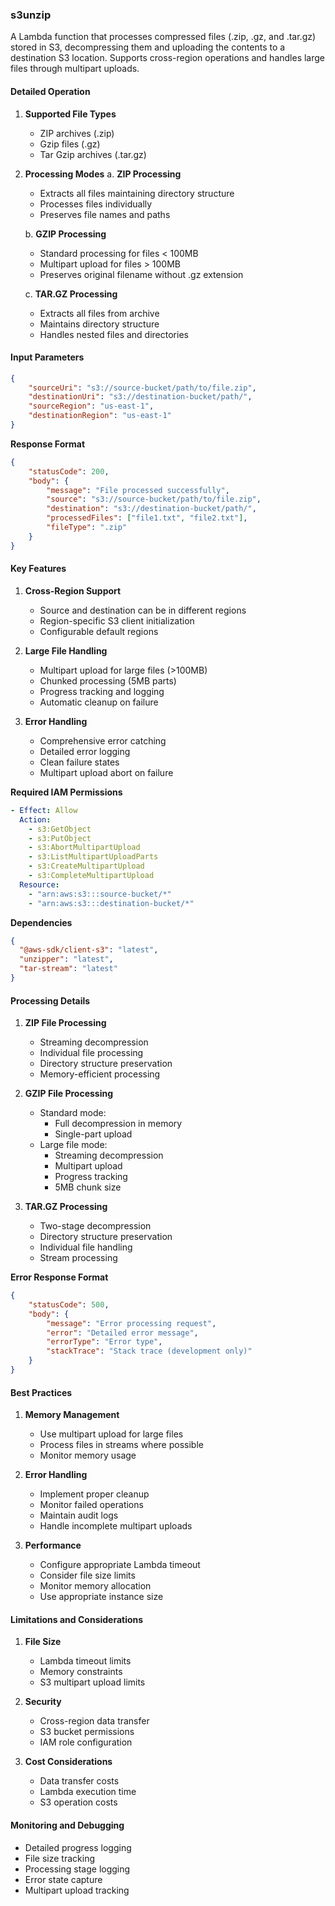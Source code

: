 ### s3unzip

A Lambda function that processes compressed files (.zip, .gz, and .tar.gz) stored in S3, decompressing them and uploading the contents to a destination S3 location. Supports cross-region operations and handles large files through multipart uploads.

#### Detailed Operation

1. **Supported File Types**
   - ZIP archives (.zip)
   - Gzip files (.gz)
   - Tar Gzip archives (.tar.gz)

2. **Processing Modes**
   a. **ZIP Processing**
   - Extracts all files maintaining directory structure
   - Processes files individually
   - Preserves file names and paths
   
   b. **GZIP Processing**
   - Standard processing for files < 100MB
   - Multipart upload for files > 100MB
   - Preserves original filename without .gz extension
   
   c. **TAR.GZ Processing**
   - Extracts all files from archive
   - Maintains directory structure
   - Handles nested files and directories

#### Input Parameters

```json
{
    "sourceUri": "s3://source-bucket/path/to/file.zip",
    "destinationUri": "s3://destination-bucket/path/",
    "sourceRegion": "us-east-1",
    "destinationRegion": "us-east-1"
}
```

**Response Format**
```json
{
    "statusCode": 200,
    "body": {
        "message": "File processed successfully",
        "source": "s3://source-bucket/path/to/file.zip",
        "destination": "s3://destination-bucket/path/",
        "processedFiles": ["file1.txt", "file2.txt"],
        "fileType": ".zip"
    }
}
```

#### Key Features

1. **Cross-Region Support**
   - Source and destination can be in different regions
   - Region-specific S3 client initialization
   - Configurable default regions

2. **Large File Handling**
   - Multipart upload for large files (>100MB)
   - Chunked processing (5MB parts)
   - Progress tracking and logging
   - Automatic cleanup on failure

3. **Error Handling**
   - Comprehensive error catching
   - Detailed error logging
   - Clean failure states
   - Multipart upload abort on failure

**Required IAM Permissions**
```yaml
- Effect: Allow
  Action:
    - s3:GetObject
    - s3:PutObject
    - s3:AbortMultipartUpload
    - s3:ListMultipartUploadParts
    - s3:CreateMultipartUpload
    - s3:CompleteMultipartUpload
  Resource: 
    - "arn:aws:s3:::source-bucket/*"
    - "arn:aws:s3:::destination-bucket/*"
```

**Dependencies**
```json
{
  "@aws-sdk/client-s3": "latest",
  "unzipper": "latest",
  "tar-stream": "latest"
}
```

#### Processing Details

1. **ZIP File Processing**
   - Streaming decompression
   - Individual file processing
   - Directory structure preservation
   - Memory-efficient processing

2. **GZIP File Processing**
   - Standard mode:
     * Full decompression in memory
     * Single-part upload
   - Large file mode:
     * Streaming decompression
     * Multipart upload
     * Progress tracking
     * 5MB chunk size

3. **TAR.GZ Processing**
   - Two-stage decompression
   - Directory structure preservation
   - Individual file handling
   - Stream processing

**Error Response Format**
```json
{
    "statusCode": 500,
    "body": {
        "message": "Error processing request",
        "error": "Detailed error message",
        "errorType": "Error type",
        "stackTrace": "Stack trace (development only)"
    }
}
```

#### Best Practices

1. **Memory Management**
   - Use multipart upload for large files
   - Process files in streams where possible
   - Monitor memory usage

2. **Error Handling**
   - Implement proper cleanup
   - Monitor failed operations
   - Maintain audit logs
   - Handle incomplete multipart uploads

3. **Performance**
   - Configure appropriate Lambda timeout
   - Consider file size limits
   - Monitor memory allocation
   - Use appropriate instance size

#### Limitations and Considerations

1. **File Size**
   - Lambda timeout limits
   - Memory constraints
   - S3 multipart upload limits

2. **Security**
   - Cross-region data transfer
   - S3 bucket permissions
   - IAM role configuration

3. **Cost Considerations**
   - Data transfer costs
   - Lambda execution time
   - S3 operation costs

#### Monitoring and Debugging

- Detailed progress logging
- File size tracking
- Processing stage logging
- Error state capture
- Multipart upload tracking
